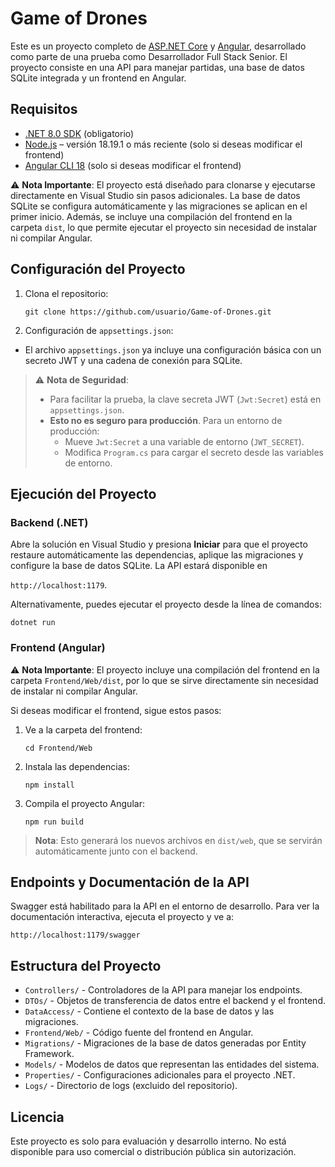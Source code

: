# Game of Drones

Este es un proyecto completo de [ASP.NET Core](https://dotnet.microsoft.com/apps/aspnet) y [Angular](https://angular.io/), desarrollado como parte de una prueba como Desarrollador Full Stack Senior. El proyecto consiste en una API para manejar partidas, una base de datos SQLite integrada y un frontend en Angular.


## Requisitos
- [.NET 8.0 SDK](https://dotnet.microsoft.com/download/dotnet/8.0) (obligatorio)
- [Node.js](https://nodejs.org/) – versión 18.19.1 o más reciente (solo si deseas modificar el frontend)
- [Angular CLI 18](https://www.npmjs.com/package/@angular/cli/v/18.0.0) (solo si deseas modificar el frontend)


⚠️ **Nota Importante**: El proyecto está diseñado para clonarse y ejecutarse directamente en Visual Studio sin pasos adicionales. La base de datos SQLite se configura automáticamente y las migraciones se aplican en el primer inicio. Además, se incluye una compilación del frontend en la carpeta `dist`, lo que permite ejecutar el proyecto sin necesidad de instalar ni compilar Angular.

## Configuración del Proyecto

1.  Clona el repositorio:
    
    `git clone https://github.com/usuario/Game-of-Drones.git` 
    
2.  Configuración de `appsettings.json`:
    
-   El archivo `appsettings.json` ya incluye una configuración básica con un secreto JWT y una cadena de conexión para SQLite.
    

> ⚠️ **Nota de Seguridad**:
> -   Para facilitar la prueba, la clave secreta JWT (`Jwt:Secret`) está en `appsettings.json`.
> -   **Esto no es seguro para producción**. Para un entorno de producción:
>     -   Mueve `Jwt:Secret` a una variable de entorno (`JWT_SECRET`).
>     -   Modifica `Program.cs` para cargar el secreto desde las variables de entorno.


## Ejecución del Proyecto

### Backend (.NET)

Abre la solución en Visual Studio y presiona **Iniciar** para que el proyecto restaure automáticamente las dependencias, aplique las migraciones y configure la base de datos SQLite. La API estará disponible en 

`http://localhost:1179`.

Alternativamente, puedes ejecutar el proyecto desde la línea de comandos:


`dotnet run` 

### Frontend (Angular)

⚠️ **Nota Importante**: El proyecto incluye una compilación del frontend en la carpeta `Frontend/Web/dist`, por lo que se sirve directamente sin necesidad de instalar ni compilar Angular.

Si deseas modificar el frontend, sigue estos pasos:

1.  Ve a la carpeta del frontend:
    
    `cd Frontend/Web` 
    
2.  Instala las dependencias:
    
    `npm install` 
    
3.  Compila el proyecto Angular:

    `npm run build` 
    
> **Nota**: Esto generará los nuevos archivos en `dist/web`, que se servirán automáticamente junto con el backend.


## Endpoints y Documentación de la API

Swagger está habilitado para la API en el entorno de desarrollo. Para ver la documentación interactiva, ejecuta el proyecto y ve a:


`http://localhost:1179/swagger` 


## Estructura del Proyecto

-   `Controllers/` - Controladores de la API para manejar los endpoints.
-   `DTOs/` - Objetos de transferencia de datos entre el backend y el frontend.
-   `DataAccess/` - Contiene el contexto de la base de datos y las migraciones.
-   `Frontend/Web/` - Código fuente del frontend en Angular.
-   `Migrations/` - Migraciones de la base de datos generadas por Entity Framework.
-   `Models/` - Modelos de datos que representan las entidades del sistema.
-   `Properties/` - Configuraciones adicionales para el proyecto .NET.
-   `Logs/` - Directorio de logs (excluido del repositorio).

## Licencia

Este proyecto es solo para evaluación y desarrollo interno. No está disponible para uso comercial o distribución pública sin autorización.

